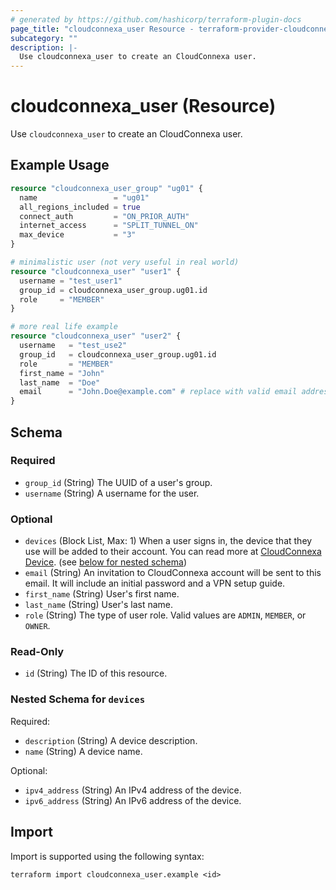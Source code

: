 ```yaml
---
# generated by https://github.com/hashicorp/terraform-plugin-docs
page_title: "cloudconnexa_user Resource - terraform-provider-cloudconnexa"
subcategory: ""
description: |-
  Use cloudconnexa_user to create an CloudConnexa user.
---
```


# cloudconnexa_user (Resource)

Use `cloudconnexa_user` to create an CloudConnexa user.

## Example Usage

```terraform
resource "cloudconnexa_user_group" "ug01" {
  name                 = "ug01"
  all_regions_included = true
  connect_auth         = "ON_PRIOR_AUTH"
  internet_access      = "SPLIT_TUNNEL_ON"
  max_device           = "3"
}

# minimalistic user (not very useful in real world)
resource "cloudconnexa_user" "user1" {
  username = "test_user1"
  group_id = cloudconnexa_user_group.ug01.id
  role     = "MEMBER"
}

# more real life example
resource "cloudconnexa_user" "user2" {
  username   = "test_use2"
  group_id   = cloudconnexa_user_group.ug01.id
  role       = "MEMBER"
  first_name = "John"
  last_name  = "Doe"
  email      = "John.Doe@example.com" # replace with valid email address (or user creation will fail!)
}
```

<!-- schema generated by tfplugindocs -->
## Schema

### Required

- `group_id` (String) The UUID of a user's group.
- `username` (String) A username for the user.

### Optional

- `devices` (Block List, Max: 1) When a user signs in, the device that they use will be added to their account. You can read more at [CloudConnexa Device](https://openvpn.net/cloud-docs/device/). (see [below for nested schema](#nestedblock--devices))
- `email` (String) An invitation to CloudConnexa account will be sent to this email. It will include an initial password and a VPN setup guide.
- `first_name` (String) User's first name.
- `last_name` (String) User's last name.
- `role` (String) The type of user role. Valid values are `ADMIN`, `MEMBER`, or `OWNER`.

### Read-Only

- `id` (String) The ID of this resource.

<a id="nestedblock--devices"></a>
### Nested Schema for `devices`

Required:

- `description` (String) A device description.
- `name` (String) A device name.

Optional:

- `ipv4_address` (String) An IPv4 address of the device.
- `ipv6_address` (String) An IPv6 address of the device.

## Import

Import is supported using the following syntax:

```shell
terraform import cloudconnexa_user.example <id>
```

